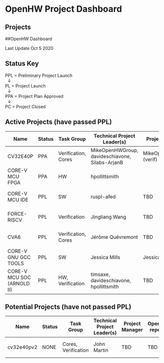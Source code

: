 
# OpenHW Project Dashboard



## Projects


##OpenHW Dashboard

Last Update Oct 5 2020


## Status Key
PPL = Preliminary Project Launch  
&nbsp; &#8595;  
PL = Project Launch  
&nbsp; &#8595;  
PPA = Project Plan Approved  
&nbsp; &#8595;  
PC = Project Closed



## Active Projects (have passed PPL)

| Name     	  | Status 	| Task Group                          | Technical Project Leader(s)                   | Project Manager 	| OpenHW repo(s)  | EF Project 		| ECLIPSE CQ   	|  PPL 		| PL 		|PPA 		| Project Proposal (or Readme File) 						|
|----------	  |--------	|-----------------------------	|----------------------------------------------	|--------------------	|--------------	  | -----------------  	|-------------- |------------ 	|-------------- |-------------- |---------------------------------------------------------------------- |
| CV32E40P 	  | PPA     	| Verification,  Cores 		| MikeOpenHWGroup,  davideschiavone, Silabs-ArjanB  	| MikeOpenHWGroup (verif) | cv32e40p        | CORE-V Cores      	| 22444, 22415 	| grandfathered | grandfathered	| grandfathered	| (https://github.com/openhwgroup/cv32e40p/blob/master/README.md)		|
| CORE-V MCU FPGA | PPA         | HW    	                | hpollittsmith                             | 			| core-v-mcu      | CORE-V Cores      	| NONE 		| grandfathered | grandfathered	| grandfathered	| (https://github.com/openhwgroup/core-v-mcu/blob/master/README.md)  	|                
| CORE-V MCU IDE  | PPL       	| SW                            | ruspl-afed 				| TBD      	| core-v-ide-cdt  | CORE-V Cores 	| NONE       	| 20.08.31 	| 20.10.26 (P) 	| TBD		| https://github.com/openhwgroup/core-v-docs/blob/master/program/CORE-V%20IDE%20prelminary%20project%20proposal.md			|
| FORCE-RISCV  		|  PPL | Verification                  | Jingliang Wang 					| TBD     		| force-riscv     | CORE-V Cores 	| NONE       	| 20.09.28 (A)	| TBD 		| TBD		| https://github.com/openhwgroup/core-v-docs/blob/master/program/FORCE-RISCV%20ISG%20preliminary%20project%20proposal.md								|
| CVA6  		|  PPL | Verification, Cores           | Jérôme Quévremont 				| TBD     		| cva6       	  | CORE-V Cores 	| 22416       	| 20.09.28 (A)	| TBD 		| TBD		| https://github.com/openhwgroup/core-v-docs/blob/master/program/CVA6%20preliminary%20project%20proposal.md |
| CORE-V GNU GCC TOOLS  |  PPL | SW                            | Jessica Mills 				| Jessica Mills     		| corev-gcc       | not under EF 	| n/a       	| 20.10.05 (P)	| TBD	 	| TBD 		|  https://github.com/jeremybennett/core-v-docs/blob/jpb-gnu-tools-ppl/program/core-v-gnu-tools-ppl.md 	|							 	|
| CORE-V MCU SOC (ARNOLD II)  	|  PPL | HW, Verification              | timsaxe, davideschiavone, 	hpollittsmith   |  TBD     		| TBD       	  | CORE-V Cores 	| NONE       	| 20.10.05 (P)	| TBD 		| TBD		| https://github.com/openhwgroup/core-v-docs/blob/master/program/Preliminary%20project%20proposal%20for%20MCU%20SoC.md						 	|	


## Potential Projects (have not passed PPL)
| Name     	  | Status 	| Task Group                     | Technical Project Leader(s)                   | Project Manager 	| OpenHW repo(s)  | EF Project 		| ECLIPSE CQ   	|  PPL 		| PL 		|PPA 		| Project Proposal (or Readme File) 						|
|----------	  |--------	|-----------------------------	|----------------------------------------------	|--------------------	|--------------	  | -----------------  	|-------------- |------------ 	|-------------- |-------------- |---------------------------------------------------------------------- |
| cv32e40pv2  	|  NONE | Cores, Verification              | John Martin   |  TBD     		| TBD       	  | CORE-V Cores 	| NONE       	| 20.10.30 (P)	| TBD 		| TBD		| https://github.com/openhwgroup/core-v-docs/blob/master/program/CV32E40Pv2%20preliminary%20project%20proposal.md						 	|
